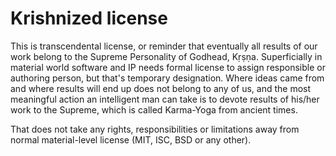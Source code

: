 # Krishnized license

This is transcendental license, or reminder that eventually all results of our work belong to the Supreme Personality of Godhead, Kṛṣṇa.
Superficially in material world software and IP needs formal license to assign responsible or authoring person, but that's temporary designation.
Where ideas came from and where results will end up does not belong to any of us,
and the most meaningful action an intelligent man can take is to devote results of his/her work to the Supreme, which is called Karma-Yoga from ancient times.

That does not take any rights, responsibilities or limitations away from normal material-level license (MIT, ISC, BSD or any other).
